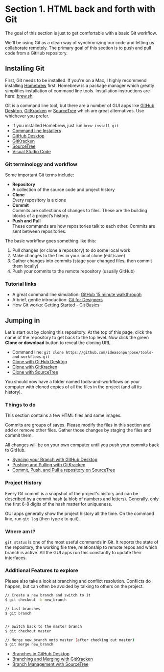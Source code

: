 # Section 1. HTML back and forth with Git

The goal of this section is just to get comfortable with a basic Git workflow.

We'll be using Git as a clean way of synchronizing our code and letting us collaborate remotely. The primary goal of this section is to push and pull code from a GitHub repository.

## Installing Git

First, Git needs to be installed. If you're on a Mac, I highly recommend installing [Homebrew][] first. Homebrew is a package manager which greatly simplifies installation of command line tools. Installation instructions are here: [brew.sh](https://brew.sh/)

Git is a command line tool, but there are a number of GUI apps like [GitHub Desktop][], [GitKracken][] or [SourceTree][] which are great alternatives. Use whichever you prefer.

* If you installed Homebrew, just run `brew install git`
* [Command line Installers](https://git-scm.com/downloads)
* [GitHub Desktop][]
* [GitKracken][]
* [SourceTree][]
* [Visual Studio Code][]

### Git terminology and workflow

Some important Git terms include:

* **Repository**<br>
  A collection of the source code and project history
* **Clone**<br>
  Every repository is a clone
* **Commit**<br>
  Commits are collections of changes to files. These are the building blocks of a project’s history.
* **Push and Pull**<br>
  These commands are how repositories talk to each other. Commits are sent between repositories.

The basic workflow goes something like this:

1.  Pull changes (or clone a repository) to do some local work
2.  Make changes to the files in your local clone (edit/save)
3.  Gather changes into commits (stage your changed files, then commit them locally)
4.  Push your commits to the remote repository (usually GitHub)

### Tutorial links

* A great command line simulation: [GitHub 15 minute walkthrough](https://try.github.io)
* A brief, gentle introduction: [Git for Designers](https://code.tutsplus.com/tutorials/git-for-designers--pre-54689)
* How Git works: [Getting Started - Git Basics](https://git-scm.com/book/en/v2/Getting-Started-Git-Basics)

## Jumping in

Let's start out by cloning this repository. At the top of this page, click the name of the repository to get back to the top level. Now click the green **Clone or download** button to reveal the cloning URL.

* Command line: `git clone https://github.com/ideasonpurpose/tools-and-workflows.git`
* [Clone with GitHub Desktop](https://help.github.com/desktop/guides/contributing-to-projects/cloning-a-repository-from-github-desktop/)
* [Clone with GitKracken](https://support.gitkraken.com/working-with-repositories/open-clone-init)
* [Clone with SourceTree](https://confluence.atlassian.com/sourcetreekb/clone-a-repository-into-sourcetree-780870050.html)

You should now have a folder named tools-and-workflows on your computer with cloned copies of all the files in the project (and all its history).

### Things to do

This section contains a few HTML files and some images.

Commits are groups of saves. Please modify the files in this section and add or remove other files. Gather those changes by staging the files and commit them.

All changes will be on your own computer until you push your commits back to GitHub.

* [Syncing your Branch with GitHub Desktop](https://help.github.com/desktop/guides/contributing-to-projects/syncing-your-branch/)
* [Pushing and Pulling with GitKracken](https://support.gitkraken.com/working-with-repositories/pushing-and-pulling)
* [Commit, Push, and Pull a repository on SourceTree](https://confluence.atlassian.com/sourcetreekb/commit-push-and-pull-a-repository-on-sourcetree-785616067.html)

### Project History

Every Git commit is a snapshot of the project's history and can be described by a commit hash (a blob of numbers and letters). Generally, only the first 6-8 digits of the hash matter for uniqueness.

GUI apps generally show the project history all the time. On the command line, run `git log` (then type `q` to quit).

### Where am I?

`git status` is one of the most useful commands in Git. It reports the state of the repository, the working file tree, relationship to remote repos and which branch is active. All the GUI apps run this constantly to update their interfaces.

### Additional Features to explore

Please also take a look at branching and conflict resolution. Conflicts do happen, but can often be avoided by talking to others on the project.

```bash
// Create a new branch and switch to it
$ git checkout -b new_branch

// List branches
$ git branch


// Switch back to the master branch
$ git checkout master

// Merge new_branch onto master (after checking out master)
$ git merge new_branch
```

* [Branches in GitHub Desktop](https://help.github.com/desktop/guides/contributing-to-projects/making-changes-in-a-branch/)
* [Branching and Merging with GitKracken](https://support.gitkraken.com/working-with-repositories/branching-and-merging)
* [Branch Management with SourceTree](https://confluence.atlassian.com/sourcetreekb/branch-management-785325799.html)

[homebrew]: https://brew.sh/
[github desktop]: https://desktop.github.com/
[sourcetree]: https://www.sourcetreeapp.com/
[gitkracken]: https://www.gitkraken.com/
[visual studio code]: https://code.visualstudio.com/
